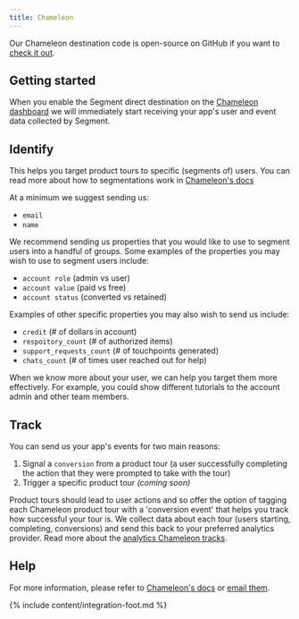 ```yaml
---
title: Chameleon
---
```


Our Chameleon destination code is open-source on GitHub if you want to [check it out](https://github.com/segment-integrations/analytics.js-integration-chameleon).

## Getting started

When you enable the Segment direct destination on the [Chameleon dashboard](https://prehensile.trychameleon.com/integrations) we will immediately start receiving your app's user and event data collected by Segment.

## Identify

This helps you target product tours to specific (segments of) users. You can read more about how to segmentations work in [Chameleon's docs](https://docs.trychameleon.com/docs/user-identification)

At a minimum we suggest sending us:
 - `email`
 - `name`

We recommend sending us properties that you would like to use to segment users into a handful of groups. Some examples of the properties you may wish to use to segment users include:
 - `account role` (admin vs user)
 - `account value` (paid vs free)
 - `account status` (converted vs retained)

Examples of other specific properties you may also wish to send us include:
 - `credit` (# of dollars in account)
 - `respoitory_count` (# of authorized items)
 - `support_requests_count` (# of touchpoints generated)
 - `chats_count` (# of times user reached out for help)

When we know more about your user, we can help you target them more effectively. For example, you could show different tutorials to the account admin and other team members.


## Track
You can send us your app's events for two main reasons:

1. Signal a `conversion` from a product tour (a user successfully completing the action that they were prompted to take with the tour)
2. Trigger a specific product tour _(coming soon)_

Product tours should lead to user actions and so offer the option of tagging each Chameleon product tour with a 'conversion event' that helps you track how successful your tour is. We collect data about each tour (users starting, completing, conversions) and send this back to your preferred analytics provider. Read more about the [analytics Chameleon tracks](https://docs.trychameleon.com/docs/analytics).

## Help
For more information, please refer to [Chameleon's docs](https://docs.trychameleon.com) or [email them](mailto:support@trychameleon.com).

{% include content/integration-foot.md %}
